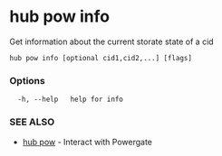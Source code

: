 # hub pow info

Get information about the current storate state of a cid

```
hub pow info [optional cid1,cid2,...] [flags]
```

### Options

```
  -h, --help   help for info
```

### SEE ALSO

* [hub pow](hub_pow.md)	 - Interact with Powergate

